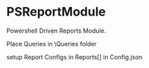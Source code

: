 # PSReportModule

Powershell Driven Reports Module.

Place Queries in \Queries folder

setup Report Configs in Reports[] in Config.json
